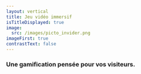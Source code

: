 ```yaml
---
layout: vertical
title: Jeu vidéo immersif
isTitleDisplayed: true
image:
  src: /images/picto_invider.png
imageFirst: true
contrastText: false
---
```

### Une **gamification** pensée pour vos visiteurs.
